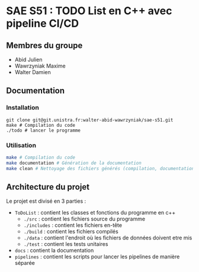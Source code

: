 # SAE S51 : TODO List en C++ avec pipeline CI/CD

## Membres du groupe
- Abid Julien
- Wawrzyniak Maxime
- Walter Damien

## Documentation

### Installation

```shell
git clone git@git.unistra.fr:walter-abid-wawrzyniak/sae-s51.git
make # Compilation du code
./todo # lancer le programme
```
### Utilisation

```sh
make # Compilation du code
make documentation # Génération de la documentation
make clean # Nettoyage des fichiers générés (compilation, documentation, cmake, etc.)
```

## Architecture du projet

Le projet est divisé en 3 parties :
- `ToDoList` : contient les classes et fonctions du programme en c++
    - `./src` : contient les fichiers source du programme
    - `./includes` : contient les fichiers en-tête
    - `./build` : contient les fichiers compilés
    - `./data` : contient l'endroit où les fichiers de données doivent etre mis
    - `./test` : contient les tests unitaires
- `docs` : contient la documentation
- `pipelines` : contient les scripts pour lancer les pipelines de manière séparée
